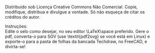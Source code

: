 Distribuido sob Licença Creative Commons Não Comercial.
Copie, modifique, distribua e divulgue a vontade.
Só não esqueça de citar os créditos do autor.

Instruções:						
Edite o selo como desejar, no seu editor \LaTeX\space preferido.
Gere o pdf, converta-o para SGV (use \textit{pdf2svg} se você está em Linux) e exporte-o para a pasta de folhas da bancada Techdraw, no FreeCAD, e divirta-se!
